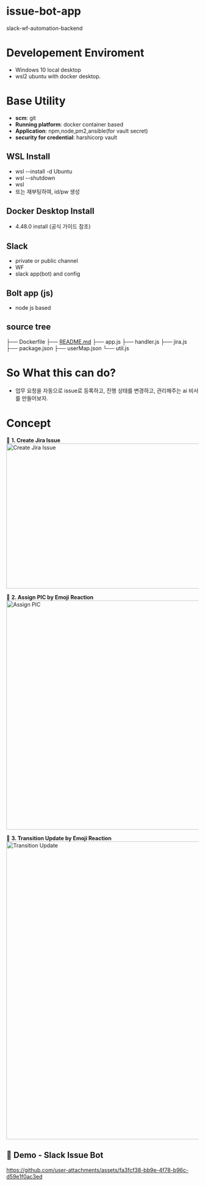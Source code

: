 # issue-bot-app
slack-wf-automation-backend
# Developement Enviroment

- Windows 10 local desktop
- wsl2 ubuntu with docker desktop.

# Base Utility

- **scm**: git
- **Running platform**: docker container based
- **Application**: npm,node,pm2,ansible(for vault secret)
- **security for credential**: harshicorp vault

## WSL Install

- wsl --install -d Ubuntu
- wsl --shutdown
- wsl
- 또는 재부팅하여, id/pw 생성

## Docker Desktop Install

- 4.48.0 install (공식 가이드 참조)

## Slack

- private or public channel
- WF
- slack app(bot) and  config

## Bolt app (js)

- node js based

## source tree

├── Dockerfile
├── [README.md](http://readme.md/)
├── app.js
├── handler.js
├── jira.js
├── package.json
├── userMap.json
└── util.js

# So What this can do?
- 업무 요청을 자동으로 issue로 등록하고, 진행 상태를 변경하고, 관리해주는 ai 비서를 만들어보자.

# Concept
📍 **1. Create Jira Issue**  
<img width="780" height="380" alt="Create Jira Issue" src="https://github.com/user-attachments/assets/38acc82b-7e95-40ed-ba74-80f1f277bb40" />

📍 **2. Assign PIC by Emoji Reaction**  
<img width="600" alt="Assign PIC" src="https://github.com/user-attachments/assets/51d33717-fdc2-40a2-9923-8cef646e3e96" />

📍 **3. Transition Update by Emoji Reaction**  
<img width="780" alt="Transition Update" src="https://github.com/user-attachments/assets/bcc0e668-574d-4c2d-b980-23a24a96e652" />



## 🎥 Demo - Slack Issue Bot
https://github.com/user-attachments/assets/fa3fcf38-bb9e-4f78-b96c-d59e1f0ac3ed
